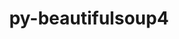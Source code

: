 ---
title: "py-beautifulsoup4"
layout: cache
categories: [package, develop-2023-08-20]
meta: {"versions": ["4.12.2"], "compilers": ["apple-clang@=14.0.0", "gcc@=11.1.0", "gcc@=11.3.0"], "oss": ["ubuntu20.04", "ubuntu22.04", "ventura"], "platforms": ["darwin", "linux"], "targets": ["aarch64", "ppc64le", "x86_64_v3"], "stacks": ["data-vis-sdk", "e4s", "e4s-power", "ml-darwin-aarch64-mps", "ml-linux-x86_64-cpu", "ml-linux-x86_64-cuda", "root"], "num_specs": 9, "num_specs_by_stack": {"root": 9, "ml-darwin-aarch64-mps": 1, "e4s-power": 3, "data-vis-sdk": 1, "e4s": 3, "ml-linux-x86_64-cuda": 1, "ml-linux-x86_64-cpu": 1}}
spec_details: [{"hash": "w2i4ii4kqa4jymhvcd7gqbvpb46n7rcb", "compiler": "apple-clang@=14.0.0", "versions": ["4.12.2"], "os": "ventura", "platform": "darwin", "target": "aarch64", "variants": ["build_system=python_pip", "~html5lib", "~lxml"], "stacks": ["root", "ml-darwin-aarch64-mps"], "size": "-", "tarball": "https://binaries.spack.io/releases/develop-2023-08-20/build_cache/darwin-ventura-aarch64/apple-clang-14.0.0/py-beautifulsoup4-4.12.2/darwin-ventura-aarch64-apple-clang-14.0.0-py-beautifulsoup4-4.12.2-w2i4ii4kqa4jymhvcd7gqbvpb46n7rcb.spack"}, {"hash": "bs2z6zk2vpyzso7q3jtzwg3neyy3k55i", "compiler": "gcc@=11.1.0", "versions": ["4.12.2"], "os": "ubuntu20.04", "platform": "linux", "target": "ppc64le", "variants": ["build_system=python_pip", "~html5lib", "~lxml"], "stacks": ["e4s-power", "root"], "size": "-", "tarball": "https://binaries.spack.io/releases/develop-2023-08-20/build_cache/linux-ubuntu20.04-ppc64le/gcc-11.1.0/py-beautifulsoup4-4.12.2/linux-ubuntu20.04-ppc64le-gcc-11.1.0-py-beautifulsoup4-4.12.2-bs2z6zk2vpyzso7q3jtzwg3neyy3k55i.spack"}, {"hash": "ldjmyhrmxt5xkkjjb4pkrs25mzup6tox", "compiler": "gcc@=11.1.0", "versions": ["4.12.2"], "os": "ubuntu20.04", "platform": "linux", "target": "ppc64le", "variants": ["build_system=python_pip", "~html5lib", "~lxml"], "stacks": ["e4s-power", "root"], "size": "-", "tarball": "https://binaries.spack.io/releases/develop-2023-08-20/build_cache/linux-ubuntu20.04-ppc64le/gcc-11.1.0/py-beautifulsoup4-4.12.2/linux-ubuntu20.04-ppc64le-gcc-11.1.0-py-beautifulsoup4-4.12.2-ldjmyhrmxt5xkkjjb4pkrs25mzup6tox.spack"}, {"hash": "enif4afnhnll6tj7skaavuipvthqgkcg", "compiler": "gcc@=11.1.0", "versions": ["4.12.2"], "os": "ubuntu20.04", "platform": "linux", "target": "ppc64le", "variants": ["build_system=python_pip", "~html5lib", "~lxml"], "stacks": ["e4s-power", "root"], "size": "-", "tarball": "https://binaries.spack.io/releases/develop-2023-08-20/build_cache/linux-ubuntu20.04-ppc64le/gcc-11.1.0/py-beautifulsoup4-4.12.2/linux-ubuntu20.04-ppc64le-gcc-11.1.0-py-beautifulsoup4-4.12.2-enif4afnhnll6tj7skaavuipvthqgkcg.spack"}, {"hash": "2pz7lettakri5qyty52ywc3cf3zsnydc", "compiler": "gcc@=11.1.0", "versions": ["4.12.2"], "os": "ubuntu20.04", "platform": "linux", "target": "x86_64_v3", "variants": ["build_system=python_pip", "~html5lib", "~lxml"], "stacks": ["data-vis-sdk", "root"], "size": "-", "tarball": "https://binaries.spack.io/releases/develop-2023-08-20/build_cache/linux-ubuntu20.04-x86_64_v3/gcc-11.1.0/py-beautifulsoup4-4.12.2/linux-ubuntu20.04-x86_64_v3-gcc-11.1.0-py-beautifulsoup4-4.12.2-2pz7lettakri5qyty52ywc3cf3zsnydc.spack"}, {"hash": "qlhwtdxxjorapfqqb3tj7kyrqbbdcnjc", "compiler": "gcc@=11.1.0", "versions": ["4.12.2"], "os": "ubuntu20.04", "platform": "linux", "target": "x86_64_v3", "variants": ["build_system=python_pip", "~html5lib", "~lxml"], "stacks": ["root", "e4s"], "size": "-", "tarball": "https://binaries.spack.io/releases/develop-2023-08-20/build_cache/linux-ubuntu20.04-x86_64_v3/gcc-11.1.0/py-beautifulsoup4-4.12.2/linux-ubuntu20.04-x86_64_v3-gcc-11.1.0-py-beautifulsoup4-4.12.2-qlhwtdxxjorapfqqb3tj7kyrqbbdcnjc.spack"}, {"hash": "hhlfkjs2jyghicmhguelbpfyypxf2plt", "compiler": "gcc@=11.1.0", "versions": ["4.12.2"], "os": "ubuntu20.04", "platform": "linux", "target": "x86_64_v3", "variants": ["build_system=python_pip", "~html5lib", "~lxml"], "stacks": ["root", "e4s"], "size": "-", "tarball": "https://binaries.spack.io/releases/develop-2023-08-20/build_cache/linux-ubuntu20.04-x86_64_v3/gcc-11.1.0/py-beautifulsoup4-4.12.2/linux-ubuntu20.04-x86_64_v3-gcc-11.1.0-py-beautifulsoup4-4.12.2-hhlfkjs2jyghicmhguelbpfyypxf2plt.spack"}, {"hash": "bfamnnejvr2z3pkkwrehci525356a46y", "compiler": "gcc@=11.1.0", "versions": ["4.12.2"], "os": "ubuntu20.04", "platform": "linux", "target": "x86_64_v3", "variants": ["build_system=python_pip", "~html5lib", "~lxml"], "stacks": ["root", "e4s"], "size": "-", "tarball": "https://binaries.spack.io/releases/develop-2023-08-20/build_cache/linux-ubuntu20.04-x86_64_v3/gcc-11.1.0/py-beautifulsoup4-4.12.2/linux-ubuntu20.04-x86_64_v3-gcc-11.1.0-py-beautifulsoup4-4.12.2-bfamnnejvr2z3pkkwrehci525356a46y.spack"}, {"hash": "zgbjk3w4hy7exrrq7yqi27eqsqd52c3f", "compiler": "gcc@=11.3.0", "versions": ["4.12.2"], "os": "ubuntu22.04", "platform": "linux", "target": "x86_64_v3", "variants": ["build_system=python_pip", "~html5lib", "~lxml"], "stacks": ["ml-linux-x86_64-cuda", "root", "ml-linux-x86_64-cpu"], "size": "-", "tarball": "https://binaries.spack.io/releases/develop-2023-08-20/build_cache/linux-ubuntu22.04-x86_64_v3/gcc-11.3.0/py-beautifulsoup4-4.12.2/linux-ubuntu22.04-x86_64_v3-gcc-11.3.0-py-beautifulsoup4-4.12.2-zgbjk3w4hy7exrrq7yqi27eqsqd52c3f.spack"}]
---